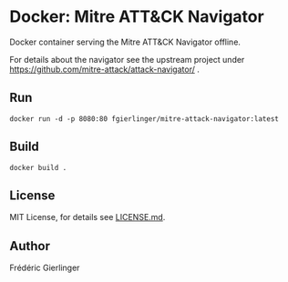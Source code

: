 # Docker: Mitre ATT&CK Navigator

Docker container serving the Mitre ATT&CK Navigator offline.

For details about the navigator see the upstream project under https://github.com/mitre-attack/attack-navigator/ .

## Run

    docker run -d -p 8080:80 fgierlinger/mitre-attack-navigator:latest
    
## Build

    docker build .

## License

MIT License, for details see [LICENSE.md](./LICENSE.md).

## Author

Frédéric Gierlinger